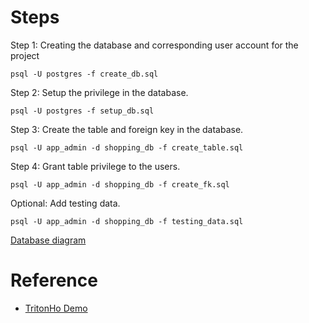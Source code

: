 # Steps

Step 1: Creating the database and corresponding user account for the project

	psql -U postgres -f create_db.sql


Step 2: Setup the privilege in the database.

	psql -U postgres -f setup_db.sql


Step 3: Create the table and foreign key in the database.

	psql -U app_admin -d shopping_db -f create_table.sql


Step 4: Grant table privilege to the users.

	psql -U app_admin -d shopping_db -f create_fk.sql


Optional: Add testing data.

	psql -U app_admin -d shopping_db -f testing_data.sql


[Database diagram](https://dbdiagram.io/d/6195bc3f02cf5d186b5c08b4)


# Reference
- [TritonHo Demo](https://github.com/TritonHo/demo/blob/phase1/schema)
